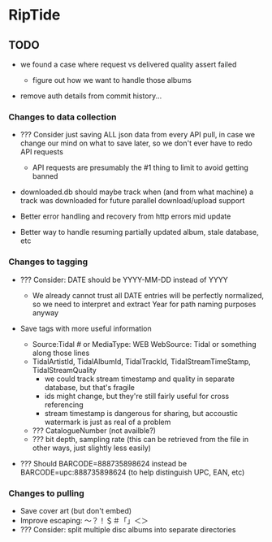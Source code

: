 # RipTide

## TODO
* we found a case where request vs delivered quality assert failed
    * figure out how we want to handle those albums

* remove auth details from commit history...

### Changes to data collection
* ??? Consider just saving ALL json data from every API pull, in case we change our mind on what to save later, so we don't ever have to redo API requests
    * API requests are presumably the #1 thing to limit to avoid getting banned
* downloaded.db should maybe track when (and from what machine) a track was downloaded for future parallel download/upload support

* Better error handling and recovery from http errors mid update
* Better way to handle resuming partially updated album, stale database, etc

### Changes to tagging
* ??? Consider: DATE should be YYYY-MM-DD instead of YYYY
    * We already cannot trust all DATE entries will be perfectly normalized, so we need to interpret and extract Year for path naming purposes anyway

* Save tags with more useful information
    * Source:Tidal      # or MediaType: WEB WebSource: Tidal or something along those lines
    * TidalArtistId, TidalAlbumId, TidalTrackId, TidalStreamTimeStamp, TidalStreamQuality
        * we could track stream timestamp and quality in separate database, but that's fragile
        * ids might change, but they're still fairly useful for cross referencing
        * stream timestamp is dangerous for sharing, but accoustic watermark is just as real of a problem
    * ??? CatalogueNumber   (not availble?)
    * ??? bit depth, sampling rate (this can be retrieved from the file in other ways, just slightly less easily)

* ??? Should BARCODE=888735898624 instead be BARCODE=upc:888735898624  (to help distinguish UPC, EAN, etc)

### Changes to pulling
* Save cover art (but don't embed)
* Improve escaping: ～？！＄＃「」＜＞
* ??? Consider: split multiple disc albums into separate directories
